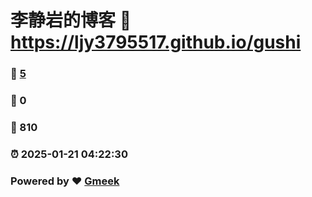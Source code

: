 # 李静岩的博客 :link: https://ljy3795517.github.io/gushi 
### :page_facing_up: [5](https://ljy3795517.github.io/gushi/tag.html) 
### :speech_balloon: 0 
### :hibiscus: 810 
### :alarm_clock: 2025-01-21 04:22:30 
### Powered by :heart: [Gmeek](https://github.com/Meekdai/Gmeek)
